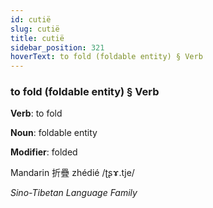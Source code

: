 ```yaml
---
id: cutië
slug: cutië
title: cutië
sidebar_position: 321
hoverText: to fold (foldable entity) § Verb
---
```


### to fold (foldable entity) § Verb

**Verb**: to fold

**Noun**: foldable entity

**Modifier**: folded

Mandarin 折疊 zhédié /ʈʂɤ.tje/

*Sino-Tibetan Language Family*
